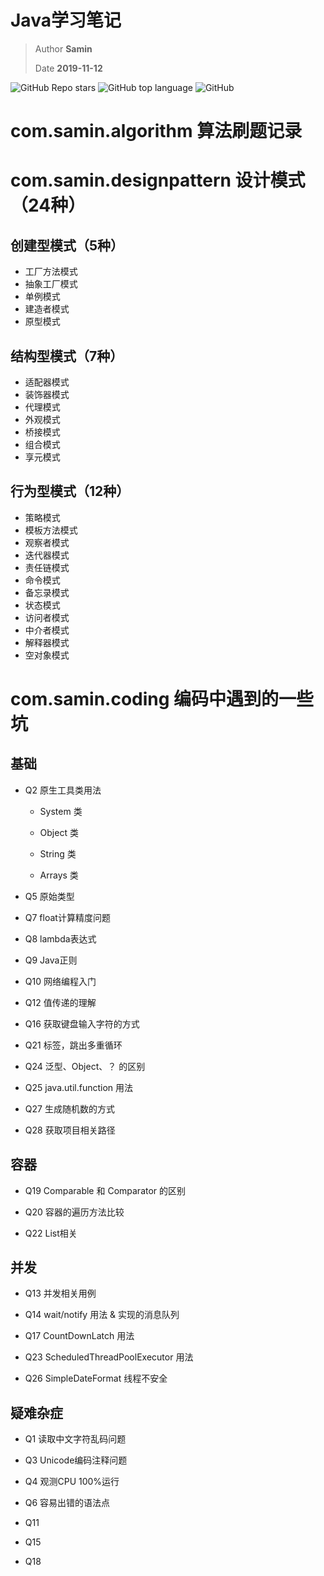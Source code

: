 # Java学习笔记

> Author **Samin**
>
> Date **2019-11-12**

![GitHub Repo stars](https://img.shields.io/github/stars/SaminZou/study-prj?style=social)
![GitHub top language](https://img.shields.io/github/languages/top/SaminZou/study-prj)
![GitHub](https://img.shields.io/github/license/SaminZou/study-prj)

# com.samin.algorithm 算法刷题记录

# com.samin.designpattern 设计模式（24种）

## 创建型模式（5种）
- 工厂方法模式
- 抽象工厂模式
- 单例模式
- 建造者模式
- 原型模式

## 结构型模式（7种）
- 适配器模式
- 装饰器模式
- 代理模式
- 外观模式
- 桥接模式
- 组合模式
- 享元模式

## 行为型模式（12种）
- 策略模式
- 模板方法模式
- 观察者模式
- 迭代器模式
- 责任链模式
- 命令模式
- 备忘录模式
- 状态模式
- 访问者模式
- 中介者模式
- 解释器模式
- 空对象模式

# com.samin.coding 编码中遇到的一些坑

## 基础

- Q2 原生工具类用法

    - System 类
    
    - Object 类
    
    - String 类
    
    - Arrays 类

- Q5 原始类型

- Q7 float计算精度问题

- Q8 lambda表达式

- Q9 Java正则

- Q10 网络编程入门

- Q12 值传递的理解

- Q16 获取键盘输入字符的方式

- Q21 标签，跳出多重循环

- Q24 泛型、Object、？ 的区别

- Q25 java.util.function 用法

- Q27 生成随机数的方式

- Q28 获取项目相关路径

## 容器

- Q19 Comparable 和 Comparator 的区别

- Q20 容器的遍历方法比较

- Q22 List相关

## 并发

- Q13 并发相关用例

- Q14 wait/notify 用法 & 实现的消息队列

- Q17 CountDownLatch 用法

- Q23 ScheduledThreadPoolExecutor 用法

- Q26 SimpleDateFormat 线程不安全

## 疑难杂症

- Q1 读取中文字符乱码问题

- Q3 Unicode编码注释问题

- Q4 观测CPU 100%运行

- Q6 容易出错的语法点 

- Q11 

- Q15 

- Q18 
